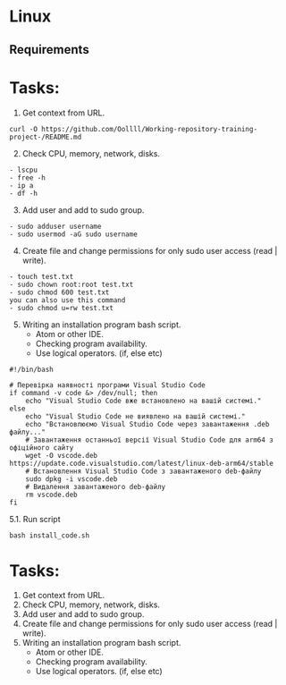 # Linux

## Requirements

# Tasks: 
1. Get context from URL.
```
curl -O https://github.com/Oollll/Working-repository-training-project-/README.md
```

2. Check CPU, memory, network, disks.
```
- lscpu
- free -h
- ip a
- df -h
```

3. Add user and add to sudo group.
```
- sudo adduser username
- sudo usermod -aG sudo username

```

4. Create file and change permissions for only sudo user access (read | write). 
```
- touch test.txt
- sudo chown root:root test.txt
- sudo chmod 600 test.txt 
you can also use this command 
- sudo chmod u=rw test.txt
```

5. Writing an installation program bash script.
    - Atom or other IDE.
    - Checking program availability. 
    - Use logical operators. (if, else etc)
```
#!/bin/bash

# Перевірка наявності програми Visual Studio Code
if command -v code &> /dev/null; then
    echo "Visual Studio Code вже встановлено на вашій системі."
else
    echo "Visual Studio Code не виявлено на вашій системі."
    echo "Встановлюємо Visual Studio Code через завантаження .deb файлу..."
    # Завантаження останньої версії Visual Studio Code для arm64 з офіційного сайту
    wget -O vscode.deb https://update.code.visualstudio.com/latest/linux-deb-arm64/stable
    # Встановлення Visual Studio Code з завантаженого deb-файлу
    sudo dpkg -i vscode.deb
    # Видалення завантаженого deb-файлу
    rm vscode.deb
fi
```
5.1. Run script 
```
bash install_code.sh
```











# Tasks: 
1. Get context from URL.
2. Check CPU, memory, network, disks.
3. Add user and add to sudo group.
4. Create file and change permissions for only sudo user access (read | write). 
5. Writing an installation program bash script.
    - Atom or other IDE.
    - Checking program availability. 
    - Use logical operators. (if, else etc)

